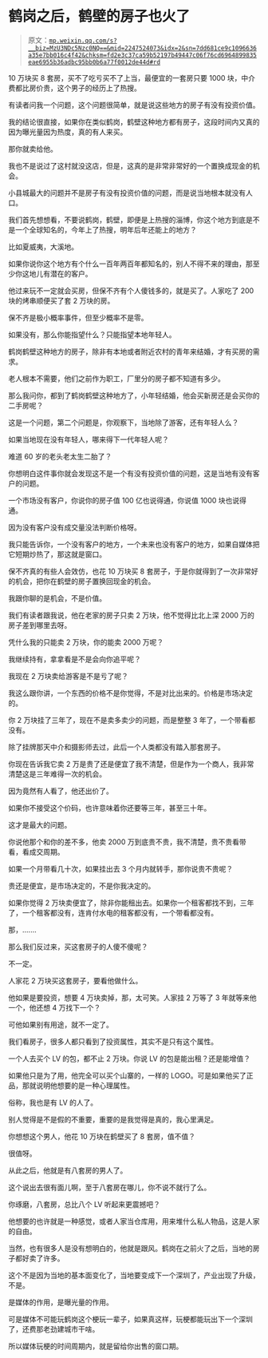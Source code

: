 # 鹤岗之后，鹤壁的房子也火了

> 原文：[`mp.weixin.qq.com/s?__biz=MzU3NDc5Nzc0NQ==&mid=2247524073&idx=2&sn=7dd681ce9c1096636a35e7bb016c4f42&chksm=fd2e3c37ca59b52197b49447c06f76cd6964899835eae6955b36adbc95bb0b6a77f0012de44d#rd`](http://mp.weixin.qq.com/s?__biz=MzU3NDc5Nzc0NQ==&mid=2247524073&idx=2&sn=7dd681ce9c1096636a35e7bb016c4f42&chksm=fd2e3c37ca59b52197b49447c06f76cd6964899835eae6955b36adbc95bb0b6a77f0012de44d#rd)

10 万块买 8 套房，买不了吃亏买不了上当，最便宜的一套房只要 1000 块，中介费都比房价贵，这个男子的经历上了热搜。

有读者问我一个问题，这个问题很简单，就是说这些地方的房子有没有投资价值。

我的结论很直接，如果你在类似鹤岗，鹤壁这种地方都有房子，这段时间内又真的因为曝光量因为热度，真的有人来买。

那你就卖给他。

我也不是说过了这村就没这店，但是，这真的是非常非常好的一个置换成现金的机会。

小县城最大的问题并不是房子有没有投资价值的问题，而是说当地根本就没有人口。

我们首先想想看，不要说鹤岗，鹤壁，即便是上热搜的淄博，你这个地方到底是不是一个全球知名的，今年上了热搜，明年后年还能上的地方？

比如夏威夷，大溪地。

如果你说你这个地方有个什么一百年两百年都知名的，别人不得不来的理由，那至少你这地儿有潜在的客户。

他过来玩不一定就会买房，但保不齐有个人傻钱多的，就是买了。人家吃了 200 块的烤串顺便买了套 2 万块的房。

保不齐是极小概率事件，但至少概率不是零。

如果没有，那么你能指望什么？只能指望本地年轻人。

鹤岗鹤壁这种地方的房子，除非有本地或者附近农村的青年来结婚，才有买房的需求。

老人根本不需要，他们之前作为职工，厂里分的房子都不知道有多少。

那么我问你，都到了鹤岗鹤壁这种地方了，小年轻结婚，他会买新房还是会买你的二手房呢？

这是一个问题，第二个问题是，你观察下，当地除了游客，还有年轻人么？

如果当地现在没有年轻人，哪来得下一代年轻人呢？

难道 60 岁的老头老太生二胎了？

你想明白这件事你就会发现这不是一个有没有投资价值的问题，这是当地有没有客户的问题。

一个市场没有客户，你说你的房子值 100 亿也说得通，你说值 1000 块也说得通。

因为没有客户没有成交量没法判断价格呀。

我只能告诉你，一个没有客户的地方，一个未来也没有客户的地方，如果自媒体把它短期炒热了，那这就是窗口。

保不齐真的有些人会效仿，也花 10 万块买 8 套房子，于是你就得到了一次非常好的机会，把你在鹤壁的房子置换回现金的机会。

我跟你聊的是机会，不是价值。

我们有读者跟我说，他在老家的房子只卖 2 万块，他不觉得比北上深 2000 万的房子差到哪里去呀。

凭什么我的只能卖 2 万块，你的能卖 2000 万呢？

我继续持有，拿拿看是不是会向你追平呢？

我现在 2 万块卖给游客是不是亏了呢？

我这么跟你讲，一个东西的价格不是你觉得，不是对比出来的。价格是市场决定的。

你 2 万块挂了三年了，现在不是卖多卖少的问题，而是整整 3 年了，一个带看都没有。

除了挂牌那天中介和摄影师去过，此后一个人类都没有踏入那套房子。

你现在告诉我它卖 2 万是贵了还是便宜了我不清楚，但是作为一个商人，我非常清楚这是三年难得一次的机会。

因为竟然有人看了，他还出价了。

如果你不接受这个价码，也许意味着你还要等三年，甚至三十年。

这才是最大的问题。

你说他那个和你的差不多，他卖 2000 万到底贵不贵，我不清楚，贵不贵看带看，看成交周期。

如果一个月带看几十次，如果挂出去 3 个月内就转手，那你说贵不贵呢？

贵还是便宜，是市场决定的，不是你我决定的。

如果你觉得 2 万块卖便宜了，除非你能租出去。如果你一个租客都找不到，三年了，一个租客都没有，连肯付水电的租客都没有，一个带看都没有。

那，.......

那么我们反过来，买这套房子的人傻不傻呢？

不一定。

人家花 2 万块买这套房子，要看他做什么。

他如果是要投资，想要 4 万块卖掉，那，太可笑。人家挂 2 万等了 3 年就等来他一个，他还想 4 万找下一个？

可他如果别有用途，就不一定了。

我们看房子，很多人都只看到了投资属性，其实不是只有这个属性。

一个人去买个 LV 的包，都不止 2 万块。你说 LV 的包是能出租？还是能增值？

如果他只是为了用，他完全可以买个山寨的，一样的 LOGO。可是如果他买了正品，那就说明他想要的是一种心理属性。

俗称，我也是有 LV 的人了。

别人觉得是不是假的不重要，重要的是我觉得是真的，我心里满足。

你想想这个男人，他花 10 万块在鹤壁买了 8 套房，值不值？

很值呀。

从此之后，他就是有八套房的男人了。

这个说出去很有面儿啊，至于八套房在哪儿，你不说不就行了么。

你琢磨，八套房，总比八个 LV 听起来更震撼吧？

他想要的也许就是一种感觉，或者人家当仓库用，用来堆什么私人物品，这是人家的自由。

当然，也有很多人是没有想明白的，他就是跟风。鹤岗在之前火了之后，当地的房子都好卖了许多。

这个不是因为当地的基本面变化了，当地要变成下一个深圳了，产业出现了升级，不是。

是媒体的作用，是曝光量的作用。

可是媒体不可能玩鹤岗这个梗玩一辈子，如果真这样，玩梗都能玩出下一个深圳了，还费那老劲建城市干啥。

所以媒体玩梗的时间周期内，就是留给你出售的窗口期。